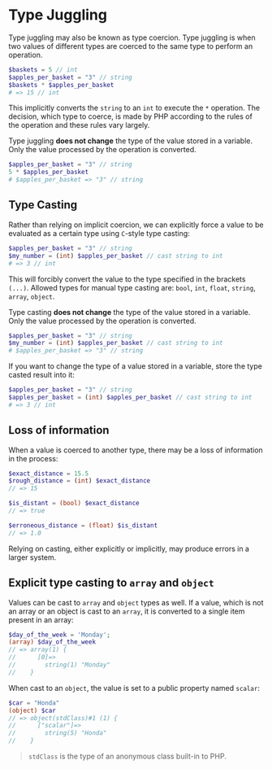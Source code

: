 # Type Juggling

Type juggling may also be known as type coercion. Type juggling is when two values of different types are coerced to the same type to perform an operation.

```php
$baskets = 5 // int
$apples_per_basket = "3" // string
$baskets * $apples_per_basket
# => 15 // int
```

This implicitly converts the `string` to an `int` to execute the `*` operation. The decision, which type to coerce, is made by PHP according to the rules of the operation and these rules vary largely.

Type juggling **does not change** the type of the value stored in a variable. Only the value processed by the operation is converted.

```php
$apples_per_basket = "3" // string
5 * $apples_per_basket
# $apples_per_basket => "3" // string
```

## Type Casting

Rather than relying on implicit coercion, we can explicitly force a value to be evaluated as a certain type using `C`-style type casting:

```php
$apples_per_basket = "3" // string
$my_number = (int) $apples_per_basket // cast string to int
# => 3 // int
```

This will forcibly convert the value to the type specified in the brackets `(...)`. Allowed types for manual type casting are: `bool`, `int`, `float`, `string`, `array`, `object`.

Type casting **does not change** the type of the value stored in a variable. Only the value processed by the operation is converted.

```php
$apples_per_basket = "3" // string
$my_number = (int) $apples_per_basket // cast string to int
# $apples_per_basket => "3" // string
```

If you want to change the type of a value stored in a variable, store the type casted result into it:

```php
$apples_per_basket = "3" // string
$apples_per_basket = (int) $apples_per_basket // cast string to int
# => 3 // int
```

## Loss of information

When a value is coerced to another type, there may be a loss of information in the process:

```php
$exact_distance = 15.5
$rough_distance = (int) $exact_distance
// => 15

$is_distant = (bool) $exact_distance
// => true

$erroneous_distance = (float) $is_distant
// => 1.0
```

Relying on casting, either explicitly or implicitly, may produce errors in a larger system.

## Explicit type casting to `array` and `object`

Values can be cast to `array` and `object` types as well. If a value, which is not an array or an object is cast to an `array`, it is converted to a single item present in an array:

```php
$day_of_the_week = 'Monday';
(array) $day_of_the_week
// => array(1) {
//      [0]=>
//        string(1) "Monday"
//    }
```

When cast to an `object`, the value is set to a public property named `scalar`:

```php
$car = "Honda"
(object) $car
// => object(stdClass)#1 (1) {
//      ["scalar"]=>
//        string(5) "Honda"
//    }
```

> `stdClass` is the type of an anonymous class built-in to PHP.
